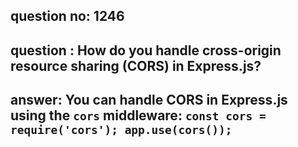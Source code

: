
      
## question no: 1246

## question : How do you handle cross-origin resource sharing (CORS) in Express.js?

## answer: You can handle CORS in Express.js using the `cors` middleware: `const cors = require('cors'); app.use(cors());`
      
